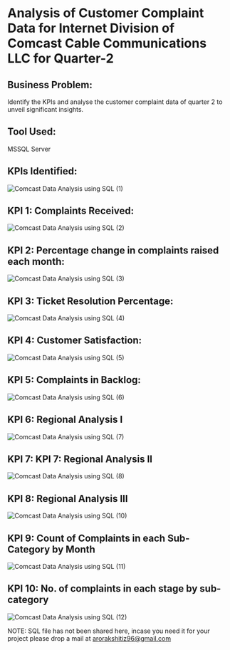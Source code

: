 # Analysis of Customer Complaint Data for Internet Division of Comcast Cable Communications LLC for Quarter-2

 
## Business Problem: 
Identify the KPIs and analyse the customer complaint data of quarter 2 to unveil significant insights.


## Tool Used:
MSSQL Server

## KPIs Identified: 
![Comcast Data Analysis using SQL (1)](https://user-images.githubusercontent.com/29229114/179827838-68d8800b-974d-4165-8246-f55284f5e46f.svg)

## KPI 1: Complaints Received:
![Comcast Data Analysis using SQL (2)](https://user-images.githubusercontent.com/29229114/179828157-04cb629b-51b7-408c-b162-3755c389932c.svg)

## KPI 2: Percentage change in complaints raised each month:
![Comcast Data Analysis using SQL (3)](https://user-images.githubusercontent.com/29229114/179828293-42b2527f-7c92-4db0-8c3e-6a04492261a7.svg)

## KPI 3: Ticket Resolution Percentage:
![Comcast Data Analysis using SQL (4)](https://user-images.githubusercontent.com/29229114/179828435-a78f6207-ff90-4480-a29f-cd7d3812193f.svg)

## KPI 4: Customer Satisfaction:
![Comcast Data Analysis using SQL (5)](https://user-images.githubusercontent.com/29229114/179828651-bbdc9517-0abc-4ff9-bb44-0b4992870a6a.svg)

## KPI 5: Complaints in Backlog:
![Comcast Data Analysis using SQL (6)](https://user-images.githubusercontent.com/29229114/179828808-ff7a9307-8c1d-456f-b21d-74fd982c87b1.svg)

## KPI 6: Regional Analysis I
![Comcast Data Analysis using SQL (7)](https://user-images.githubusercontent.com/29229114/179828929-c9d42579-1c41-45b0-a983-6f94f15cc854.svg)

## KPI 7: KPI 7: Regional Analysis II
![Comcast Data Analysis using SQL (8)](https://user-images.githubusercontent.com/29229114/179829083-64c4cf43-a5e6-4fe6-a3b9-191d2b43d9c5.svg)

## KPI 8: Regional Analysis III
![Comcast Data Analysis using SQL (10)](https://user-images.githubusercontent.com/29229114/179829257-5018da4f-5a5b-4a87-98e3-d5399bcaeb49.svg)

## KPI 9: Count of Complaints in each Sub-Category by Month
![Comcast Data Analysis using SQL (11)](https://user-images.githubusercontent.com/29229114/179829363-be7f6895-1910-4f8a-a3e8-585620299e46.svg)

## KPI 10: No. of complaints in each stage by sub-category 
![Comcast Data Analysis using SQL (12)](https://user-images.githubusercontent.com/29229114/179829447-93c0e156-c973-4f3e-920d-f91e3a518929.svg)


NOTE: SQL file has not been shared here, incase you need it for your project please drop a mail at arorakshitiz96@gmail.com
